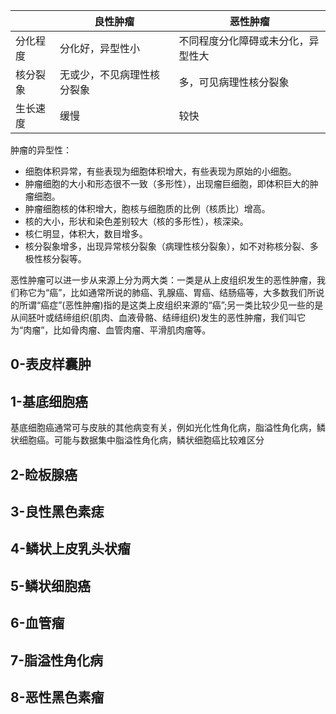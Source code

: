 |     | 良性肿瘤   | 恶性肿瘤 | 
|  ----   | ----   | ---- | 
| 分化程度  | 分化好，异型性小 |  不同程度分化障碍或未分化，异型性大    |
| 核分裂象  | 无或少，不见病理性核分裂象 |  多，可见病理性核分裂象    |
| 生长速度  | 缓慢 |  较快    |

肿瘤的异型性：
+ 细胞体积异常，有些表现为细胞体积增大，有些表现为原始的小细胞。
+ 肿瘤细胞的大小和形态很不一致（多形性），出现瘤巨细胞，即体积巨大的肿瘤细胞。
+ 肿瘤细胞核的体积增大，胞核与细胞质的比例（核质比）增高。
+ 核的大小，形状和染色差别较大（核的多形性），核深染。
+ 核仁明显，体积大，数目增多。
+ 核分裂象增多，出现异常核分裂象（病理性核分裂象），如不对称核分裂、多极性核分裂等。

恶性肿瘤可以进一步从来源上分为两大类：一类是从上皮组织发生的恶性肿瘤，我们称它为“癌”，比如通常所说的肺癌、乳腺癌、胃癌、结肠癌等，大多数我们所说的所谓“癌症”(恶性肿瘤)指的是这类上皮组织来源的“癌”;另一类比较少见一些的是从间胚叶或结缔组织(肌肉、血液骨骼、结缔组织)发生的恶性肿瘤，我们叫它为“肉瘤”，比如骨肉瘤、血管肉瘤、平滑肌肉瘤等。

## 0-表皮样囊肿

## 1-基底细胞癌
基底细胞癌通常可与皮肤的其他病变有关，例如光化性角化病，脂溢性角化病，鳞状细胞癌。可能与数据集中脂溢性角化病，鳞状细胞癌比较难区分

## 2-睑板腺癌


## 3-良性黑色素痣 

## 4-鳞状上皮乳头状瘤

## 5-鳞状细胞癌     

## 6-血管瘤			     

## 7-脂溢性角化病    

## 8-恶性黑色素瘤    
